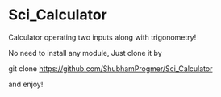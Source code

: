 # Sci_Calculator
Calculator operating two inputs along with trigonometry!

No need to install any module, Just clone it by

git clone https://github.com/ShubhamProgmer/Sci_Calculator

and enjoy!
